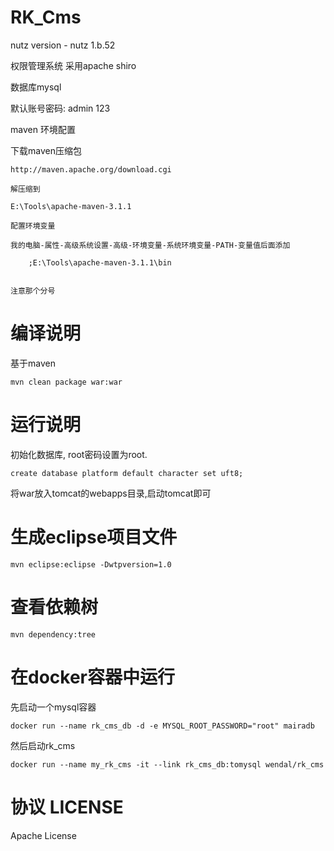 RK_Cms
======================================

nutz version - nutz 1.b.52

权限管理系统 采用apache shiro

数据库mysql

默认账号密码: admin 123

maven 环境配置

 下载maven压缩包
 
 	http://maven.apache.org/download.cgi
 	
 	解压缩到
 	
 	E:\Tools\apache-maven-3.1.1
 	
 	配置环境变量
 	
 	我的电脑-属性-高级系统设置-高级-环境变量-系统环境变量-PATH-变量值后面添加
 	
```
	;E:\Tools\apache-maven-3.1.1\bin
	
```
	
	注意那个分号
	
	
编译说明
=================================================

基于maven

```
mvn clean package war:war
```

运行说明
================================================

初始化数据库, root密码设置为root.
```
create database platform default character set uft8;
```

将war放入tomcat的webapps目录,启动tomcat即可

生成eclipse项目文件
================================================

```
mvn eclipse:eclipse -Dwtpversion=1.0
```

查看依赖树
================================================

```
mvn dependency:tree
```

在docker容器中运行
===============================================

先启动一个mysql容器

```
docker run --name rk_cms_db -d -e MYSQL_ROOT_PASSWORD="root" mairadb
```

然后启动rk_cms

```
docker run --name my_rk_cms -it --link rk_cms_db:tomysql wendal/rk_cms
```

协议 LICENSE
========================================================

Apache License
